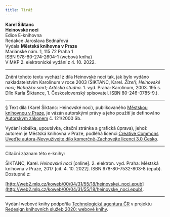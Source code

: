 ```yaml
---
title: Tiráž
---
```


**Karel Šiktanc**  
**Heinovské noci**  
Edice E-knihovna  
Redakce Jaroslava Bednářová  
Vydala **Městská knihovna v Praze**  
Mariánské nám. 1, 115 72 Praha 1  
ISBN 978-80-274-2604-1 (webová kniha)  
V MKP 2. elektronické vydání z 4. 10. 2022.

***

Znění tohoto textu vychází z díla Heinovské noci tak, jak bylo vydáno nakladatelstvím Karolinum v roce 2003 (ŠIKTANC, Karel. _Žízeň;_ _Heinovské noci; Nebožka smrt; Artéská studna._ 1. vyd. Praha: Karolinum, 2003. 195 s. Dílo Karla Šiktance, 1. Československý spisovatel. ISBN 80-246-0785-9.).

***

§
Text díla (Karel Šiktanc: Heinovské noci), publikovaného [Městskou knihovnou v Praze](http://www.mlp.cz/), je vázán autorskými právy a jeho použití je definováno [Autorským zákonem](https://www.mkcr.cz/predpisy-zakonu-709.html) č. 121/2000 Sb.


Vydání (obálka, upoutávka, citační stránka a grafická úprava), jehož autorem je Městská knihovna v Praze, podléhá licenci [Creative Commons Uveďte autora-Nevyužívejte dílo komerčně-Zachovejte licenci 3.0 Česko](http://creativecommons.org/licenses/by-nc-sa/3.0/cz/).

***

Citační záznam této e-knihy:

ŠIKTANC, Karel. _Heinovské noci_ \[online\]. 2. elektron. vyd. Praha: Městská knihovna v Praze, 2017 \[cit. 4. 10. 2022]. ISBN 978-80-7532-803-8 (epub). Dostupné z:

[http://web2.mlp.cz/koweb/00/04/31/55/18/heinovske\_noci.epub](http://web2.mlp.cz/koweb/00/04/31/55/18/heinovske_noci.epub).

***

Vydání webové knihy podpořila [Technologická agentura ČR](https://www.tacr.cz/) v projektu [Redesign knihovních služeb 2020: webové knihy](https://starfos.tacr.cz/cs/project/TL04000391).